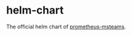 # helm-chart

The official helm chart of [prometheus-msteams](https://github.com/bzon/prometheus-msteams/).

